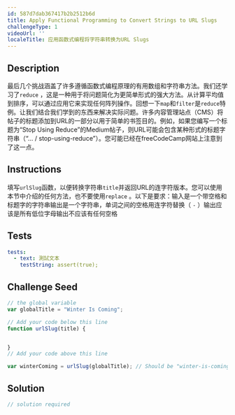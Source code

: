 ```yaml
---
id: 587d7dab367417b2b2512b6d
title: Apply Functional Programming to Convert Strings to URL Slugs
challengeType: 1
videoUrl: ''
localeTitle: 应用函数式编程将字符串转换为URL Slugs
---
```


## Description
<section id="description">最后几个挑战涵盖了许多遵循函数式编程原理的有用数组和字符串方法。我们还学习了<code>reduce</code> ，这是一种用于将问题简化为更简单形式的强大方法。从计算平均值到排序，可以通过应用它来实现任何阵列操作。回想一下<code>map</code>和<code>filter</code>是<code>reduce</code>特例。让我们结合我们学到的东西来解决实际问题。许多内容管理站点（CMS）将帖子的标题添加到URL的一部分以用于简单的书签目的。例如，如果您编写一个标题为“Stop Using Reduce”的Medium帖子，则URL可能会包含某种形式的标题字符串（“... / stop-using-reduce”）。您可能已经在freeCodeCamp网站上注意到了这一点。 </section>

## Instructions
<section id="instructions">填写<code>urlSlug</code>函数，以便转换字符串<code>title</code>并返回URL的连字符版本。您可以使用本节中介绍的任何方法，也不要使用<code>replace</code> 。以下是要求：输入是一个带空格和标题字的字符串输出是一个字符串，单词之间的空格用连字符替换（ <code>-</code> ）输出应该是所有低位字母输出不应该有任何空格</section>

## Tests
<section id='tests'>

```yml
tests:
  - text: 測試文本
    testString: assert(true);

```

</section>

## Challenge Seed
<section id='challengeSeed'>

<div id='js-seed'>

```js
// the global variable
var globalTitle = "Winter Is Coming";

// Add your code below this line
function urlSlug(title) {


}
// Add your code above this line

var winterComing = urlSlug(globalTitle); // Should be "winter-is-coming"

```

</div>



</section>

## Solution
<section id='solution'>

```js
// solution required
```
</section>
